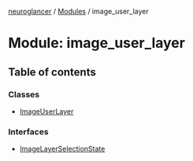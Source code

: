 [neuroglancer](../README.md) / [Modules](../modules.md) / image\_user\_layer

# Module: image\_user\_layer

## Table of contents

### Classes

- [ImageUserLayer](../classes/image_user_layer.ImageUserLayer.md)

### Interfaces

- [ImageLayerSelectionState](../interfaces/image_user_layer.ImageLayerSelectionState.md)
